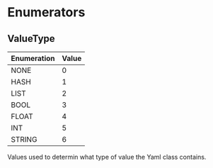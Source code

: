 # Enumerators #

## ValueType ##


| Enumeration | Value |
|-------------|-------|
| NONE        | 0     |
| HASH        | 1     |
| LIST        | 2     |
| BOOL        | 3     |
| FLOAT       | 4     |
| INT         | 5     |
| STRING      | 6     |

Values used to determin what type of value the Yaml class contains.
